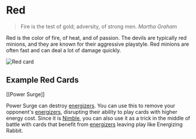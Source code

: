 # Red

> Fire is the test of gold; adversity, of strong men.
> <cite>Martha Graham</cite>

Red is the color of fire, of heat, and of passion. The devils are typically red minions, and they are known for their aggressive playstyle. Red minions are often fast and can deal a lot of damage quickly.

![Red card](https://s3.amazonaws.com/assets1.orbsccg.com/prod/cards/art/80X.jpg)

## Example Red Cards

[[Power Surge]]

Power Surge can destroy [energizers](../basics/card_types.md#energizers). You can use this to remove your opponent's [energizers](../basics/card_types.md#energizers), disrupting their ability to play cards with higher energy cost. Since it is [Nimble](../rules/glossary.md#nimble), you can also use it as a trick in the middle of battle with cards that benefit from [energizers](../basics/card_types.md#energizers) leaving play like Energizing Rabbit.
